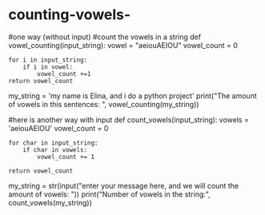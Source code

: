# counting-vowels-
#one way (without input)
#count the vowels in a string 
def vowel_counting(input_string):
    vowel = "aeiouAEIOU"
    vowel_count = 0

    for i in input_string:
        if i in vowel:
            vowel_count +=1
    return vowel_count
        
my_string = 'my name is Elina, and i do a python project'
print("The amount of vowels in this sentences: ", vowel_counting(my_string))

#here is another way with input
def count_vowels(input_string):
    vowels = 'aeiouAEIOU'
    vowel_count = 0
    
    for char in input_string:
        if char in vowels:
            vowel_count += 1
    
    return vowel_count

my_string = str(input("enter your message here, and we will count the amount of vowels: "))
print("Number of vowels in the string:", count_vowels(my_string))
